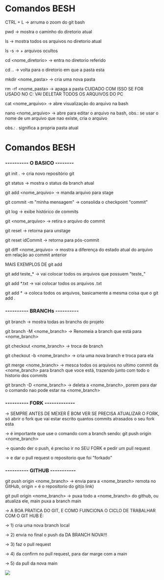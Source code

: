 # Comandos BESH

CTRL + L    -> arruma o zoom do git bash

pwd                         -> mostra o caminho do diretorio atual

ls                          -> mostra todos os arquivos no diretorio atual

ls -s                       -> + arquivos ocultos

cd <nome_diretorio>         -> entra no diretorio referido

cd ..                       -> volta para o diretorio em que a pasta esta

mkdir <nome_pasta>          -> cria uma nova pasta

rm -rf <nome_pasta>         -> apaga a pasta CUIDADO COM ISSO SE FOR USADO NO C: VAI DELETAR TODOS OS ARQUIVOS DO PC

cat <nome_arquivo>          -> abre visualização do arquivo na bash

nano <nome_arquivo>         -> abre para editar o arquivo na bash, obs.: se usar o nome de um arquivo que nao existe, cria o arquivo

obs.: . significa a propria pasta atual

# Comandos BESH

### ---------- O BASICO --------

git init .						    -> cria novo repositório git

git status                     		-> mostra o status da branch atual

git add <nome_arquivo>            	-> manda arquivo para stage

git commit -m "minha mensagem"     	-> consolida o checkpoint "commit"

git log                           	-> exibe histórico de commits

git <nome_arquivo>           	    -> retira o arquivo do commit

git reset                        	-> retorna para unstage

git reset idCommit             		-> retorna para pós-commit

git diff <nome_arquivo>             -> mostra a diferença do estado atual do arquivo em relação ao commit anterior

MAIS EXEMPLOS DE git add

git add teste_*                     -> vai colocar todos os arquivos que possuem "teste_"

git add *.txt                       -> vai colocar todos os arquivos .txt 

git add *                           -> coloca todos os arquivos, basicamente a mesma coisa que o git add .


### ---------- BRANCHs ----------

git branch 					        -> mostra todas as branchs do projeto

git branch -M <nome_branch>		    -> Renomeia a branch que está para <nome_branch>

git checkout <nome_branch>			-> troca de branch

git checkout -b <nome_branch>		-> cria uma nova branch e troca para ela

git merge <nome_branch>             -> mesca todos os arquivos no ultimo commit da <nome_branch> para  branch que voce está, trazendo junto com todo o historio dos commits

git branch -D <nome_branch>         -> deleta a <nome_branch>, porem para dar o comando nao pode estar na <nome_branch>

### ---------- FORK -------------

-> SEMPRE ANTES DE MEXER É BOM VER SE PRECISA ATUALIZAR O FORK, só abrir o fork que vai estar escrito quantos commits atrasados o seu fork esta

-> é importante que use o comando com a branch sendo: git push origin <nome_branch>

-> quando der o push, é preciso ir no SEU FORK e pedir um pull request

-> e dar o pull request o repositorio que foi "forkado"


### ---------- GITHUB -----------

git push origin <nome_branch> 		-> envia para a <nome_branch> remota no GitHub, origin = é o repositorio do git(o link)

git pull origin <nome_branch>       -> puxa todo a <nome_branch> do github, ou atualiza ele, main puxa a branch main
  
-> A BOA PRATICA DO GIT, E COMO FUINCIONA O CICLO DE TRABALHAR COM O GIT HUB É:

-> 1) cria uma nova branch local

-> 2) envia no final o push da DA BRANCH NOVA!!!

-> 3) faz o pull request 

-> 4) da confirm no pull request, para dar marge com a main

-> 5) da pull da nova main

![](https://i.imgur.com/hDmJgsC.png)

